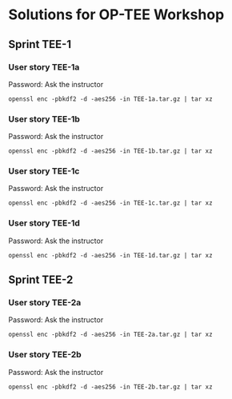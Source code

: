 # Solutions for OP-TEE Workshop

## Sprint TEE-1
### User story TEE-1a
Password: Ask the instructor
```
openssl enc -pbkdf2 -d -aes256 -in TEE-1a.tar.gz | tar xz
```
### User story TEE-1b
Password: Ask the instructor
```
openssl enc -pbkdf2 -d -aes256 -in TEE-1b.tar.gz | tar xz
```
### User story TEE-1c
Password: Ask the instructor
```
openssl enc -pbkdf2 -d -aes256 -in TEE-1c.tar.gz | tar xz
```
### User story TEE-1d
Password: Ask the instructor
```
openssl enc -pbkdf2 -d -aes256 -in TEE-1d.tar.gz | tar xz
```
## Sprint TEE-2
### User story TEE-2a
Password: Ask the instructor
```
openssl enc -pbkdf2 -d -aes256 -in TEE-2a.tar.gz | tar xz
```
### User story TEE-2b
Password: Ask the instructor
```
openssl enc -pbkdf2 -d -aes256 -in TEE-2b.tar.gz | tar xz
```
